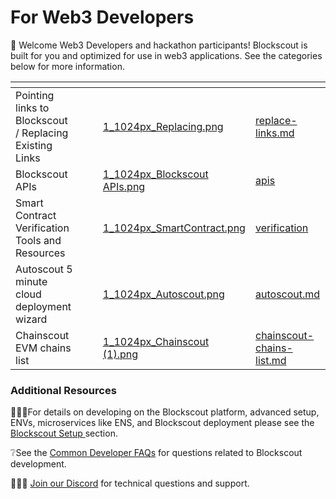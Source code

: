# For Web3 Developers

👋 Welcome Web3 Developers and hackathon participants! Blockscout is built for you and optimized for use in web3 applications. See the categories below for more information.&#x20;

<table data-card-size="large" data-view="cards"><thead><tr><th></th><th></th><th></th><th data-hidden data-card-cover data-type="files"></th><th data-hidden data-card-target data-type="content-ref"></th></tr></thead><tbody><tr><td>Pointing links to Blockscout / Replacing Existing Links</td><td></td><td></td><td><a href="../.gitbook/assets/1_1024px_Replacing.png">1_1024px_Replacing.png</a></td><td><a href="replace-links.md">replace-links.md</a></td></tr><tr><td>Blockscout APIs</td><td></td><td></td><td><a href="../.gitbook/assets/1_1024px_Blockscout APIs.png">1_1024px_Blockscout APIs.png</a></td><td><a href="apis/">apis</a></td></tr><tr><td>Smart Contract Verification Tools and Resources</td><td></td><td></td><td><a href="../.gitbook/assets/1_1024px_SmartContract.png">1_1024px_SmartContract.png</a></td><td><a href="verification/">verification</a></td></tr><tr><td>Autoscout 5 minute cloud deployment wizard</td><td></td><td></td><td><a href="../.gitbook/assets/1_1024px_Autoscout.png">1_1024px_Autoscout.png</a></td><td><a href="../using-blockscout/autoscout.md">autoscout.md</a></td></tr><tr><td>Chainscout EVM chains list</td><td></td><td></td><td><a href="../.gitbook/assets/1_1024px_Chainscout (1).png">1_1024px_Chainscout (1).png</a></td><td><a href="chainscout-chains-list.md">chainscout-chains-list.md</a></td></tr></tbody></table>

### Additional Resources

🏃🏻‍♂️For details on developing on the Blockscout platform, advanced setup, ENVs, microservices like ENS, and Blockscout deployment please see the [Blockscout Setup ](../setup/information-and-settings/)section.

&#x20;❔See the [Common Developer FAQs](../faqs/developer-faqs.md) for questions related to Blockscout development.

&#x20;🙋🏽‍♀️ [Join our Discord](https://discord.gg/blockscout) for technical questions and support.

